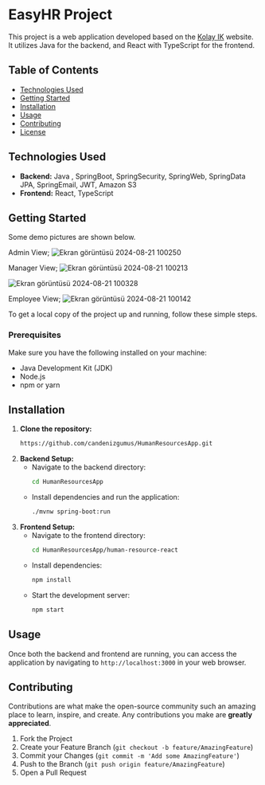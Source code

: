 # EasyHR Project

This project is a web application developed based on the [Kolay IK](https://kolayik.com/) website. It utilizes Java for the backend, and React with TypeScript for the frontend.

## Table of Contents
- [Technologies Used](#technologies-used)
- [Getting Started](#getting-started)
- [Installation](#installation)
- [Usage](#usage)
- [Contributing](#contributing)
- [License](#license)

## Technologies Used
- **Backend:** Java , SpringBoot, SpringSecurity, SpringWeb, SpringData JPA, SpringEmail, JWT, Amazon S3
- **Frontend:** React, TypeScript

## Getting Started
Some demo pictures are shown below.

Admin View;
![Ekran görüntüsü 2024-08-21 100250](https://github.com/user-attachments/assets/f2b80bf3-188d-48e5-ab9d-7309e2b3569f)

Manager View;
![Ekran görüntüsü 2024-08-21 100213](https://github.com/user-attachments/assets/941e96fc-7c28-4c2a-bd7f-b802a6ec6543)

![Ekran görüntüsü 2024-08-21 100328](https://github.com/user-attachments/assets/c4120f4a-7ac2-459f-a82c-597c1600458c)

Employee View;
![Ekran görüntüsü 2024-08-21 100142](https://github.com/user-attachments/assets/eadc4c2e-2e81-415c-9f55-9eddd6730a2e)


To get a local copy of the project up and running, follow these simple steps.


### Prerequisites
Make sure you have the following installed on your machine:
- Java Development Kit (JDK)
- Node.js
- npm or yarn

## Installation

1. **Clone the repository:**
    ```sh
    https://github.com/candenizgumus/HumanResourcesApp.git
    ```
2. **Backend Setup:**
    - Navigate to the backend directory:
        ```sh
        cd HumanResourcesApp
        ```
    - Install dependencies and run the application:
        ```sh
        ./mvnw spring-boot:run
        ```
3. **Frontend Setup:**
    - Navigate to the frontend directory:
        ```sh
        cd HumanResourcesApp/human-resource-react
        ```
    - Install dependencies:
        ```sh
        npm install
        ```
    - Start the development server:
        ```sh
        npm start
        ```

## Usage
Once both the backend and frontend are running, you can access the application by navigating to `http://localhost:3000` in your web browser.

## Contributing
Contributions are what make the open-source community such an amazing place to learn, inspire, and create. Any contributions you make are **greatly appreciated**.

1. Fork the Project
2. Create your Feature Branch (`git checkout -b feature/AmazingFeature`)
3. Commit your Changes (`git commit -m 'Add some AmazingFeature'`)
4. Push to the Branch (`git push origin feature/AmazingFeature`)
5. Open a Pull Request


